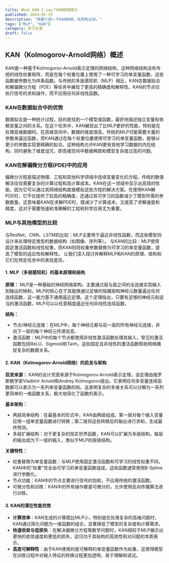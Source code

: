 ```yaml
---
title: What KAN I say？KAN网络简介
published: 2024-05-15
description: "简要介绍一下KAN网络，优势和比较。"
tags: ["MLP", "KAN"]
category: 学习记录
draft: false
---
```

## KAN（Kolmogorov-Arnold网络）概述
KAN是一种基于Kolmogorov-Arnold表示定理的网络结构，这种网络结构没有传统的线性权重矩阵，而是在每个权重位置上使用了一种可学习的单变量函数，这些函数被参数化为样条函数。与传统的多层感知机（MLP）相比，KAN在数据拟合和解偏微分方程（PDE）等任务中展现了更高的精确度和解释性。KAN的节点仅执行信号的求和操作，而不应用任何非线性函数。

### KAN在数据拟合中的优势
数据拟合是一种统计过程，目的是找到一个模型或函数，最好地描述独立变量和依赖变量之间的关系。在这个任务中，KAN展现出了比MLP更好的性能，特别是在处理高维数据时。在高维空间中，数据的维度很高，传统的MLP可能需要大量的参数来逼近函数，而KAN通过在每个权重位置使用可学习的单变量函数，能够以更少的参数实现更精确的拟合。这种结构允许KAN更有效地学习数据的内在结构，同时避免了维度诅咒，即高维空间中数据稀疏和模型复杂度过高的问题。

### KAN在解偏微分方程(PDE)中的应用
偏微分方程是描述物理、工程和其他科学领域中连续变量变化的方程。传统的数值解法往往需要复杂的计算过程和高计算成本。KAN在这一领域中显示出高效的性能，因为它可以通过其网络结构直接模拟这些方程的解决方案。在使用KAN解PDE时，它不仅提供了较高的精确度，还通过其可学习的函数减少了模型所需的参数数量。这意味着KAN在求解PDE时，既减少了计算成本，又提高了求解速度和精度，这对于需要快速和准确解的工程和科学应用尤为重要。

### MLP与其他模型的比较
与ResNet、CNN、LSTM的比较：MLP主要用于逼近非线性函数，而这些模型则设计来处理特定类型的数据结构（如图像、序列等）。
与KAN的比较：MLP使用固定激活函数和线性权重，而KAN则将权重参数替换为可学习的单变量函数，提高了模型的适应性和解释性。
让我们深入探讨并解释MLP和KAN的原理、结构和它们在特定任务中的表现差异。

#### 1. MLP（多层感知机）的基本原理和结构
**原理：**
MLP是一种基础的神经网络架构，主要通过层与层之间的全连接实现输入到输出的映射。MLP的核心在于其能够通过足够的隐藏层和神经元数量逼近任何连续函数，这一能力基于通用逼近定理。这个定理指出，只要有足够的神经元和适当的激活函数，MLP可以以任意精度逼近任何非线性连续函数。

**结构：**
- 节点/神经元连接：在MLP中，每个神经元都与前一层的所有神经元连接，并向下一层的每个神经元传递信息。
- 激活函数：MLP中的每个节点都使用非线性激活函数处理其输入，常见的激活函数包括ReLU、Sigmoid和Tanh。这些固定且非线性的激活函数帮助网络捕捉复杂的数据关系。

#### 2. KAN（Kolmogorov-Arnold网络）的启发与架构
**启发来源：**
KAN的设计灵感来源于Kolmogorov-Arnold表示定理，该定理由俄罗斯数学家Vladimir Arnold和Andrey Kolmogorov提出。它表明任何多变量连续函数都可以表示为一系列单变量函数的和。这表明复杂的多维关系可以分解为一系列更简单的一维函数关系，极大地简化了函数的表示。

**基本架构：**
- 两层简单结构：在最基本的形式中，KAN由两层组成。第一层对每个输入变量应用一组单变量函数进行转换；第二层将这些转换后的输出进行求和，生成最终预测。
- 多层扩展结构：对于更复杂的现实世界函数，KAN可以扩展为多层结构，每层的输出成为下一层的输入，类似于MLP的层级结构。

**关键特性：**
- 权重替换为单变量函数：与MLP使用固定激活函数和可学习的线性权重不同，KAN中的“权重”完全由可学习的单变量函数组成，这些函数通常使用B-Spline进行参数化。
- 节点功能：KAN中的节点主要进行信号的加和，不应用传统的激活函数。
- 可微分性和训练：KAN中的所有操作都是可微分的，允许使用反向传播算法进行训练。

#### 3. KAN的潜在性能优势
- **计算效率**：KAN生成的计算图比MLP小，特别是在处理复杂的高维问题时，KAN通过简化问题为一维函数的组合，显著降低了模型的复杂度和计算需求。
- **快速收敛与低损失**：在解决偏微分方程等数学问题时，KAN相较于MLP展示出更快的收敛速度和更低的损失，这归功于其结构的高效性和对问题的本质表示。
- **高度可解释性**：由于KAN使用的是可解释的单变量函数作为权重，这使得模型在训练过程中对输入特征的转换过程更加透明，易于理解和调试。
